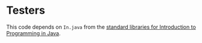 # Testers

This code depends on `In.java` from the [standard libraries for Introduction to
Programming in Java](https://introcs.cs.princeton.edu/java/stdlib/).
